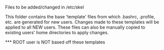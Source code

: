 Files to be added/changed in /etc/skel

This folder contains the base 'template' files from which .bashrc, .profile, etc. are generated for new users.
Changes made to these templates will be applied to all NEW users.
These files can also be manually copied to existing users' home directories to apply changes.

*** ROOT user is NOT based off these templates
